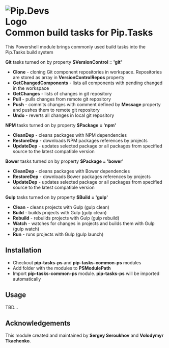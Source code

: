 # <img src="https://github.com/pip-tasks/pip-tasks-ps/raw/master/artifacts/logo.png" alt="Pip.Devs Logo" style="max-width:30%"> <br/> Common build tasks for Pip.Tasks

This Powershell module brings commonly used build tasks into the Pip.Tasks build system

**Git** tasks turned on by property **$VersionControl = 'git'**
* **Clone** - cloning Git component repositories in workspace. Repositories are stored as array in **VersionControlRepos** property
* **GetChangedComponents** - lists all components with pending changed in the workspace 
* **GetChanges** - lists of changes in git repository
* **Pull** - pulls changes from remote git repository
* **Push** - commits changes with comment defined by **Message** property and pushes them to remote git repository
* **Undo** - reverts all changes in local git repository

**NPM** tasks turned on by property **$Package = 'npm'**
* **CleanDep** - cleans packages with NPM dependencies
* **RestoreDep** - downloads NPM packages references by projects 
* **UpdateDep** - updates selected package or all packages from specified source to the latest compatible version

**Bower** tasks turned on by property **$Package = 'bower'**
* **CleanDep** - cleans packages with Bower dependencies
* **RestoreDep** - downloads Bower packages references by projects 
* **UpdateDep** - updates selected package or all packages from specified source to the latest compatible version

**Gulp** tasks turned on by property **$Build = 'gulp'**
* **Clean** - cleans projects with Gulp (gulp clean)
* **Build** - builds projects  with Gulp (gulp clean)
* **Rebuild** - rebuilds projects with Gulp (gulp rebuild)
* **Watch** - watches for changes in projects and builds them with Gulp (gulp watch)
* **Run** - runs projects with Gulp (gulp launch)

## Installation

* Checkout **pip-tasks-ps** and **pip-tasks-common-ps** modules
* Add folder with the modules to **PSModulePath**
* Import **pip-tasks-common-ps** module. **pip-tasks-ps** will be imported automatically

## Usage

TBD...

## Acknowledgements

This module created and maintained by **Sergey Seroukhov** and **Volodymyr Tkachenko**.
